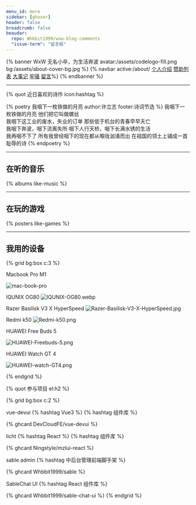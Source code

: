 ```yaml
---
menu_id: more
sidebar: [ghuser]
header: false
breadcrumb: false
beaudar:
  repo: Whbbit1999/wxw-blog-comments
  "issue-term": "留言板"
---
```


{% banner WxW 无名小卒，为生活奔波 avatar:/assets/codelogo-fill.png bg:/assets/about-cover-bg.jpg %}
{% navbar active:/about/ [个人介绍](/about/) [赞助列表](/about/sponsor.html) [大事记](/about/timeline.html) [牢骚](/about/sao.html) [留言](#comments)%}
{% endbanner %}

---

{% quot 近日喜欢的诗作 icon:hashtag %}

{% poetry 我咽下一枚铁做的月亮 author:许立志 footer:诗词节选 %}
我咽下一枚铁做的月亮
他们把它叫做螺丝
<br />
我咽下这工业的废水，失业的订单
那些低于机台的青春早早夭亡
<br />
我咽下奔波，咽下流离失所
咽下人行天桥，咽下长满水锈的生活
<br />
我再咽不下了
所有我曾经咽下的现在都从喉咙汹涌而出
在祖国的领土上铺成一首
耻辱的诗
{% endpoetry %}

<!-- > 曾经短暂在钢厂工作过的我感触颇深 -->

---

## 在听的音乐

{% albums like-music %}

---

## 在玩的游戏

{% posters like-games %}

---

## 我用的设备

{% grid bg:box c:3 %}

<!-- cell -->

Macbook Pro M1

![mac-book-pro](/assets/more/mac-book-pro.jpg)

<!-- cell -->

IQUNIX OG80
![IQUNIX-OG80.webp](/assets/more/IQUNIX-OG80.webp)

<!-- cell -->

Razer Basilisk V3 X HyperSpeed
![Razer-Basilisk-V3-X-HyperSpeed.jpg](/assets/more/Razer-Basilisk-V3-X-HyperSpeed.jpg)

<!-- cell -->

Redmi k50
![Redmi-k50.png](/assets/more/Redmi-k50.png)

<!-- cell -->

HUAWEI Free Buds 5

![HUAWEI-Freebuds-5.png](/assets/more/HUAWEI-Freebuds-5.png)

<!-- cell -->

HUAWEI Watch GT 4

![HUAWEI-watch-GT4.png](/assets/more/HUAWEI-watch-GT4.png)

{% endgrid %}

{% quot 参与项目  el:h2 %}

{% grid bg:box c:2 %}

<!-- cell -->

vue-devui {% hashtag Vue3 %} {% hashtag 组件库 %}

{% ghcard DevCloudFE/vue-devui %}

<!-- cell -->

licht {% hashtag React %} {% hashtag 组件库 %}

{% ghcard Ningstyle/mzlui-react %}

<!-- cell -->

sable admin {% hashtag 中后台管理前端脚手架 %}

{% ghcard Whbbit1999/sable %}

<!-- cell -->

SableChat UI {% hashtag React 组件库 %}

{% ghcard Whbbit1999/sable-chat-ui %}
{% endgrid %}
